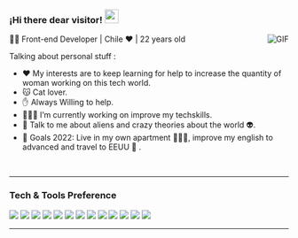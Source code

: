 ### ¡Hi there dear visitor! <img src="https://media.giphy.com/media/hvRJCLFzcasrR4ia7z/giphy.gif" width="25px">
<img align="right" alt="GIF" src="https://raw.githubusercontent.com/haoruilee/haoruilee/master/pic/pusheencode.gif" />

👨‍💻 Front-end Developer | Chile ❤️ | 22 years old 

Talking about personal stuff :
- ❤ My interests are to keep learning for help to increase the quantity of woman working on this tech world.
- 😽 Cat lover. 
- ✋ Always Willing to help.
- 👨🏽‍💻 I’m currently working on improve my techskills.
- 💬 Talk to me about aliens and crazy theories about the world 👽.
- 🥅 Goals 2022: Live in my own apartment 💁🏽‍♀️, improve my english to advanced and travel to EEUU 🗽 .

</br>

---

### Tech & Tools Preference

<img src = "https://img.shields.io/badge/-HTML5-E34F26?style=flat&logo=html5&logoColor=white"> <img src = "https://img.shields.io/badge/-CSS3-1572B6?style=flat&logo=css3&logoColor=white">
<img src="https://img.shields.io/badge/-JavaScript-eed718?style=flat&logo=javascript&logoColor=ffffff">
<img src="https://img.shields.io/badge/Vue.js-35495E?style=flat&logo=vue.js&logoColor=4FC08D">
<img src="https://img.shields.io/badge/Tailwind_CSS-38B2AC?style=flat&logo=tailwind-css&logoColor=white">
<img src="https://img.shields.io/badge/-Trello-4DB33D?style=flat&logo=trello&logoColor=FFFFFF">
<img src="https://img.shields.io/badge/-Figma-e535ab?style=flat&logo=figma&logoColor=FFFFFF">
<img src="https://img.shields.io/badge/-NPM-787878?style=flat">
<img src="https://img.shields.io/badge/-Firebase-FFA611?style=flat&logo=firebase&logoColor=FFFFFF">
<img src="http://img.shields.io/badge/-Canva-000000?style=flat&logo=canva&logoColor=FFFFFF">
<img src="http://img.shields.io/badge/-Git-F1502F?style=flat&logo=git&logoColor=FFFFFF">
<img src="http://img.shields.io/badge/-Github-35495E?style=flat&logo=github&logoColor=FFFFFF">
<img src="http://img.shields.io/badge/-VS%20Code-007ACC?style=flat&logo=visual%20studio%20code&logoColor=white">




---
